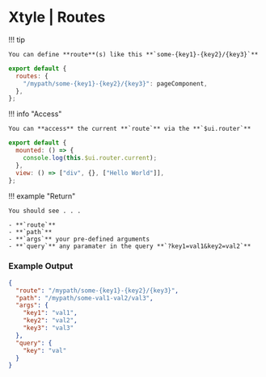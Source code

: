 # **Xtyle** | Routes

!!! tip

    You can define **route**(s) like this **`some-{key1}-{key2}/{key3}`**

```js
export default {
  routes: {
    "/mypath/some-{key1}-{key2}/{key3}": pageComponent,
  },
};
```

!!! info "Access"

    You can **access** the current **`route`** via the **`$ui.router`**

```js
export default {
  mounted: () => {
    console.log(this.$ui.router.current);
  },
  view: () => ["div", {}, ["Hello World"]],
};
```

!!! example "Return"

    You should see . . .

    - **`route`**
    - **`path`**
    - **`args`** your pre-defined arguments
    - **`query`** any paramater in the query **`?key1=val1&key2=val2`**

### Example Output

```json
{
  "route": "/mypath/some-{key1}-{key2}/{key3}",
  "path": "/mypath/some-val1-val2/val3",
  "args": {
    "key1": "val1",
    "key2": "val2",
    "key3": "val3"
  },
  "query": {
    "key": "val"
  }
}
```
